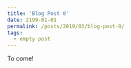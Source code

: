 ```yaml
---
title: 'Blog Post 0'
date: 2199-01-01
permalink: /posts/2019/03/blog-post-0/
tags:
  - empty post
---
```


To come! 
